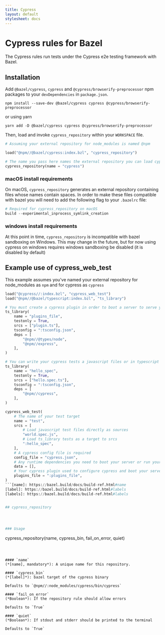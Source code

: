 ```yaml
---
title: Cypress
layout: default
stylesheet: docs
---
```

<!-- *********************
 DO NOT EDIT THIS FILE
  It is a generated build output from Stardoc.
  Instead you must edit the .bzl file where the rules are declared,
  or possibly a markdown file next to the .bzl file
 ********************* -->
# Cypress rules for Bazel

The Cypress rules run tests under the Cypress e2e testing framework with Bazel.


## Installation

Add `@bazel/cypress`, `cypress` and `@cypress/browserify-preprocessor` npm packages to your `devDependencies` in `package.json`.

```
npm install --save-dev @bazel/cypress cypress @cypress/browserify-preprocessor
```
or using yarn
```
yarn add -D @bazel/cypress cypress @cypress/browserify-preprocessor
```

Then, load and invoke `cypress_repository` within your `WORKSPACE` file.

```python
# Assuming your external repository for node_modules is named @npm

load("@npm//@bazel/cypress:index.bzl", "cypress_repository")

# The name you pass here names the external repository you can load cypress_web_test from
cypress_repository(name = "cypress")
```


### macOS install requirements
On macOS, `cypress_repository` generates an external repository containing files whose names contain spaces. In order to make these files compatible with bazel you will need to add the following flag to your `.bazelrc` file:
```python
# Required for cypress_repository on macOS
build --experimental_inprocess_symlink_creation
```


### windows install requirements
At this point in time, `cypress_repository` is incompatible with bazel sandboxing on Windows. This may change in the future, but for now using cypress on windows requires windows sandboxing be disabled (it is disabled by default)


## Example use of cypress_web_test
This example assumes you've named your external repository for node_modules as `npm` and for cypress as `cypress` 
```python
load("@cypress//:index.bzl", "cypress_web_test")
load("@npm//@bazel/typescript:index.bzl", "ts_library")

# You must create a cypress plugin in order to boot a server to serve your application. It can be written as a javascript file or in typescript using ts_library or ts_project.
ts_library(
    name = "plugins_file",
    testonly = True,
    srcs = ["plugin.ts"],
    tsconfig = ":tsconfig.json",
    deps = [
        "@npm//@types/node",
        "@npm//express",
    ],
)

# You can write your cypress tests a javascript files or in typescript using ts_library or ts_project.
ts_library(
    name = "hello_spec",
    testonly = True,
    srcs = ["hello.spec.ts"],
    tsconfig = ":tsconfig.json",
    deps = [
        "@npm//cypress",
    ],
)

cypress_web_test(
    # The name of your test target
    name = "test",
    srcs = [
        # Load javascript test files directly as sources
        "world.spec.js",
        # Load ts_library tests as a target to srcs
        ":hello_spec",
    ],
    # A cypress config file is required
    config_file = "cypress.json",
    # Any runtime dependencies you need to boot your server or run your tests
    data = [],
    # Your cypress plugin used to configure cypress and boot your server
    plugins_file = ":plugins_file",
)
```[name]: https://bazel.build/docs/build-ref.html#name
[label]: https://bazel.build/docs/build-ref.html#labels
[labels]: https://bazel.build/docs/build-ref.html#labels


## cypress_repository




### Usage

```
cypress_repository(name, cypress_bin, fail_on_error, quiet)
```



#### `name`
(*[name], mandatory*): A unique name for this repository.

#### `cypress_bin`
(*[label]*): bazel target of the cypress binary

Defaults to `@npm//:node_modules/cypress/bin/cypress`

#### `fail_on_error`
(*Boolean*): If the repository rule should allow errors

Defaults to `True`

#### `quiet`
(*Boolean*): If stdout and stderr should be printed to the terminal

Defaults to `True`

